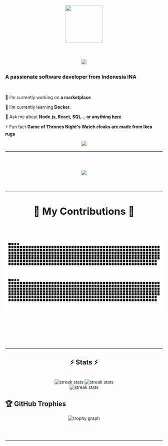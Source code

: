 <div align="center">
  <img height="120" width="120" src="https://media.giphy.com/media/v1.Y2lkPTc5MGI3NjExdWkyemFucnhmb2l1NTdudHRmeXFoMWprNnZsNXp4NGNrMDVjc3FyZiZlcD12MV9naWZzX2VhcnhjCZjd=g/u2Wgd4OwsA0Ny69v20/giphy.gif"  />
</div>

###

<h1 align="center">
    <img src="https://readme-typing-svg.herokuapp.com/?font=Righteous&size=35&center=true&vCenter=true&width=500&height=70&duration=4000&lines=Hi+There!+👋;+I'm+Habib+Muhammad+Rizki!;" />
</h1>

<h3 align="flex-start">A passionate software developer from Indonesia INA</h3>

<br/>

<div style="display: flex; justify-content: space-between; flex-direction: row; flex-direction: rows">
  <div>
    <p>🔭 I’m currently working on <strong>a marketplace</strong></p>
    <p>🌱 I’m currently learning <strong>Docker.</strong></p>
    <p>💬 Ask me about <strong>Node.js, React, SQL... or anything <a href="https://github.com/habibmrizki">here</a></strong></p>
    <p>⚡ Fun fact <strong>Game of Thrones Night's Watch cloaks are made from Ikea rugs</strong></p>
  </div>
</div>
<div align="center">
  <a href="https://www.linkedin.com/in/habib-rizki/" target="_blank">
    <img src="https://img.shields.io/badge/LinkedIn-0077B5?style=for-the-badge&logo=linkedin&logoColor=white" target="_blank" />
  </a>
</div>

<hr/>

<h2 align="center"⚒️ Languages-Frameworks-Tools ⚒️</h2>
<br/>
<div align="center">
    <img src="https://skillicons.dev/icons?i=react,bootstrap,html,css,vscode,github,figma,tailwind,git,javascript,nodejs,go" />
</div>

<br/>
<hr/>

<div align="center">
  <h2>🐍 My Contributions 🐍</h2>
  <br>

![github contribution grid snake animation](https://raw.githubusercontent.com/fulsep/fulsep/output/github-snake-dark.svg#gh-dark-mode-only)![github contribution grid snake animation](https://raw.githubusercontent.com/fulsep/fulsep/output/github-snake.svg#gh-light-mode-only)

  <br/><br/><br/>
</div>

<hr/>

<h2 align="center">⚡ Stats ⚡</h2>
<br>
<div align=center>
     <img width=390 src="https://github-readme-stats.vercel.app/api?username=habibmrizki&theme=react&show_icons=true&hide_border=true&count_private=true" alt="streak stats"/>
         <img width=390 src="https://github-readme-streak-stats.herokuapp.com/?user=habibmrizki&theme=react&hide_border=true" alt="streak stats"/>
  <br/>
     <img width=390 src="https://github-readme-stats.vercel.app/api/top-langs/?username=habibmrizki&theme=react&show_icons=true&hide_border=true&layout=compact" alt="streak stats"/>

</div>

## 🏆 GitHub Trophies
<div align="center">
  <img src="https://github-profile-trophy.vercel.app?username=maurodesouza&theme=dracula&column=-1&row=1&margin-w=8&margin-h=8&no-bg=false&no-frame=false&order=4" height="150" alt="trophy graph"  />
</div>

<br/><br/>

<hr/>
